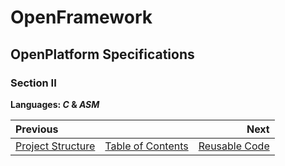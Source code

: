 # OpenFramework
## OpenPlatform Specifications

### Section II

**Languages: _C_ & _ASM_**



| Previous | | Next |  
| :-------------- | :--------------: | --------------: |  
| [Project Structure](proj_structure.md)       |   [Table of Contents](../README.md)   | [Reusable Code](reusable_code.md) |

